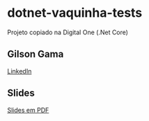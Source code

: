 # dotnet-vaquinha-tests
Projeto copiado na Digital One (.Net Core)  



## Gilson Gama

[LinkedIn](https://www.linkedin.com/in/gilsongama/)



## Slides
[Slides em PDF](TesteNetCore.pdf)